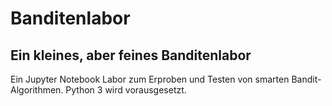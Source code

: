 # Banditenlabor
## Ein kleines, aber feines Banditenlabor 

Ein Jupyter Notebook Labor zum Erproben und Testen von smarten Bandit-Algorithmen. Python 3 wird vorausgesetzt.


